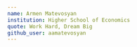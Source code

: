 ```yaml
---
name: Armen Matevosyan
institution: Higher School of Economics
quote: Work Hard, Dream Big
github_user: aamatevosyan
---
```

